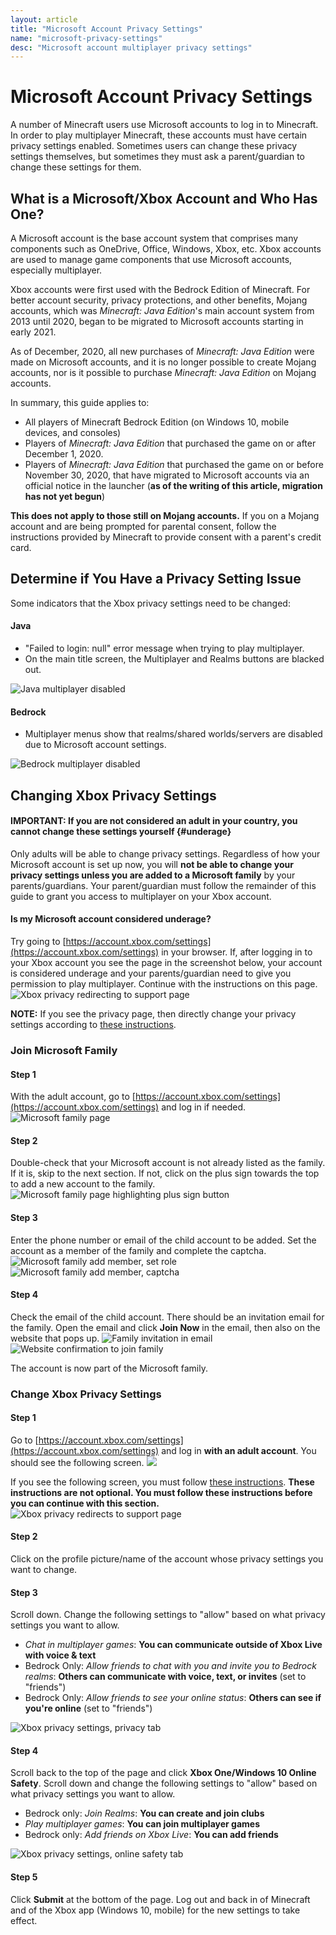 ```yaml
---
layout: article
title: "Microsoft Account Privacy Settings"
name: "microsoft-privacy-settings"
desc: "Microsoft account multiplayer privacy settings"
---
```


# Microsoft Account Privacy Settings

A number of Minecraft users use Microsoft accounts to log in to Minecraft. In order to play multiplayer Minecraft, these accounts must have certain privacy settings enabled. Sometimes users can change these privacy settings themselves, but sometimes they must ask a parent/guardian to change these settings for them.

## What is a Microsoft/Xbox Account and Who Has One?

A Microsoft account is the base account system that comprises many components such as OneDrive, Office, Windows, Xbox, etc. Xbox accounts are used to manage game components that use Microsoft accounts, especially multiplayer.

Xbox accounts were first used with the Bedrock Edition of Minecraft. For better account security, privacy protections, and other benefits, Mojang accounts, which was *Minecraft: Java Edition*'s main account system from 2013 until 2020, began to be migrated to Microsoft accounts starting in early 2021.

As of December, 2020, all new purchases of *Minecraft: Java Edition* were made on Microsoft accounts, and it is no longer possible to create Mojang accounts, nor is it possible to purchase *Minecraft: Java Edition* on Mojang accounts.

In summary, this guide applies to:
* All players of Minecraft Bedrock Edition (on Windows 10, mobile devices, and consoles)
* Players of *Minecraft: Java Edition* that purchased the game on or after December 1, 2020.
* Players of *Minecraft: Java Edition* that purchased the game on or before November 30, 2020, that have migrated to Microsoft accounts via an official notice in the launcher (**as of the writing of this article, migration has not yet begun**)

**This does not apply to those still on Mojang accounts.** If you on a Mojang account and are being prompted for parental consent, follow the instructions provided by Minecraft to provide consent with a parent's credit card.

## Determine if You Have a Privacy Setting Issue

Some indicators that the Xbox privacy settings need to be changed:

#### Java
* "Failed to login: null" error message when trying to play multiplayer.
* On the main title screen, the Multiplayer and Realms buttons are blacked out.

![Java multiplayer disabled](/static/images/help/guides/xbox-privacy/java-multiplayer-disabled.png)

#### Bedrock
* Multiplayer menus show that realms/shared worlds/servers are disabled due to Microsoft account settings.

![Bedrock multiplayer disabled](/static/images/help/guides/xbox-privacy/bedrock-realms-disabled.png)

## Changing Xbox Privacy Settings

#### IMPORTANT: If you are not considered an adult in your country, you cannot change these settings yourself {#underage}

Only adults will be able to change privacy settings. Regardless of how your Microsoft account is set up now, you will **not be able to change your privacy settings unless you are added to a Microsoft family** by your parents/guardians. Your parent/guardian must follow the remainder of this guide to grant you access to multiplayer on your Xbox account.

#### Is my Microsoft account considered underage?

Try going to [https://account.xbox.com/settings](https://account.xbox.com/settings) in your browser. If, after logging in to your Xbox account you see the page in the screenshot below, your account is considered underage and your parents/guardian need to give you permission to play multiplayer. Continue with the instructions on this page.
![Xbox privacy redirecting to support page](/static/images/help/guides/xbox-privacy/xbox-privacy-notallowed.png)

**NOTE:** If you see the privacy page, then directly change your privacy settings according to [these instructions](#change-xbox-privacy-settings).

### Join Microsoft Family

#### Step 1

With the adult account, go to [https://account.xbox.com/settings](https://account.xbox.com/settings) and log in if needed.
![Microsoft family page](/static/images/help/guides/xbox-privacy/microsoft-family.jpg)

#### Step 2

Double-check that your Microsoft account is not already listed as the family. If it is, skip to the next section. If not, click on the plus sign towards the top to add a new account to the family.
![Microsoft family page highlighting plus sign button](/static/images/help/guides/xbox-privacy/microsoft-family-new.jpg)

#### Step 3

Enter the phone number or email of the child account to be added. Set the account as a member of the family and complete the captcha.
![Microsoft family add member, set role](/static/images/help/guides/xbox-privacy/microsoft-family-new-role2.jpg)
![Microsoft family add member, captcha](/static/images/help/guides/xbox-privacy/microsoft-family-new-capcha.png)

#### Step 4

Check the email of the child account. There should be an invitation email for the family. Open the email and click **Join Now** in the email, then also on the website that pops up.
![Family invitation in email](/static/images/help/guides/xbox-privacy/microsoft-family-new-accept.jpg)
![Website confirmation to join family](/static/images/help/guides/xbox-privacy/microsoft-family-new-accept-confirm.jpg)

The account is now part of the Microsoft family.

### Change Xbox Privacy Settings

#### Step 1

Go to [https://account.xbox.com/settings](https://account.xbox.com/settings) and log in **with an adult account**. You should see the following screen.
![](/static/images/help/guides/xbox-privacy/xbox-privacy.png)

If you see the following screen, you must follow [these instructions](#underage). **These instructions are not optional. You must follow these instructions before you can continue with this section.**
![Xbox privacy redirects to support page](/static/images/help/guides/xbox-privacy/xbox-privacy-notallowed.png)

#### Step 2

Click on the profile picture/name of the account whose privacy settings you want to change.

#### Step 3

Scroll down. Change the following settings to "allow" based on what privacy settings you want to allow.

* _Chat in multiplayer games_: **You can communicate outside of Xbox Live with voice & text**
* Bedrock Only: _Allow friends to chat with you and invite you to Bedrock realms_: **Others can communicate with voice, text, or invites** (set to "friends")
* Bedrock Only: _Allow friends to see your online status_: **Others can see if you're online** (set to "friends")

![Xbox privacy settings, privacy tab](/static/images/help/guides/xbox-privacy/xbox-privacy-privacy.png)

#### Step 4

Scroll back to the top of the page and click **Xbox One/Windows 10 Online Safety**. Scroll down and change the following settings to "allow" based on what privacy settings you want to allow.

* Bedrock only: _Join Realms_: **You can create and join clubs**
* _Play multiplayer games_: **You can join multiplayer games**
* Bedrock only: _Add friends on Xbox Live_: **You can add friends**

![Xbox privacy settings, online safety tab](/static/images/help/guides/xbox-privacy/xbox-privacy-online.png)

#### Step 5

Click **Submit** at the bottom of the page. Log out and back in of Minecraft and of the Xbox app (Windows 10, mobile) for the new settings to take effect.
